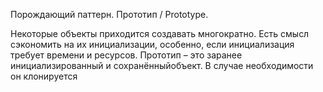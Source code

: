  Порождающий паттерн.
 Прототип / Prototype.
 
 Некоторые объекты приходится создавать многократно. 
 Есть смысл сэкономить на их инициализации, особенно, если инициализация требует времени и ресурсов. 
 Прототип – это заранее инициализированный и сохранённыйобъект. В случае необходимости он клонируется